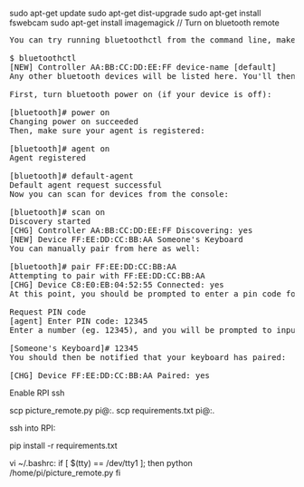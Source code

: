 sudo apt-get update
sudo apt-get dist-upgrade
sudo apt-get install fswebcam
sudo apt-get install imagemagick
// Turn on bluetooth remote
<pre>
You can try running bluetoothctl from the command line, make sure your device is on / ready to be discovered:

$ bluetoothctl
[NEW] Controller AA:BB:CC:DD:EE:FF device-name [default]
Any other bluetooth devices will be listed here. You'll then be inside a [bluetooth] prompt.

First, turn bluetooth power on (if your device is off):

[bluetooth]# power on
Changing power on succeeded
Then, make sure your agent is registered:

[bluetooth]# agent on
Agent registered

[bluetooth]# default-agent 
Default agent request successful
Now you can scan for devices from the console:

[bluetooth]# scan on
Discovery started
[CHG] Controller AA:BB:CC:DD:EE:FF Discovering: yes
[NEW] Device FF:EE:DD:CC:BB:AA Someone's Keyboard
You can manually pair from here as well:

[bluetooth]# pair FF:EE:DD:CC:BB:AA 
Attempting to pair with FF:EE:DD:CC:BB:AA 
[CHG] Device C8:E0:EB:04:52:55 Connected: yes
At this point, you should be prompted to enter a pin code for pairing:

Request PIN code
[agent] Enter PIN code: 12345
Enter a number (eg. 12345), and you will be prompted to input the same number from the device:

[Someone's Keyboard]# 12345
You should then be notified that your keyboard has paired:

[CHG] Device FF:EE:DD:CC:BB:AA Paired: yes
</pre>

Enable RPI ssh

scp picture_remote.py pi@<ip>:.
scp requirements.txt pi@<ip>:.

ssh into RPI:

pip install -r requirements.txt

vi ~/.bashrc:
if [ $(tty) == /dev/tty1 ]; then
  python /home/pi/picture_remote.py
fi
